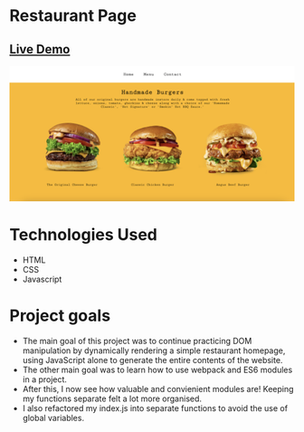 # Restaurant Page

## [Live Demo](https://erinsophie.github.io/restaurant-page/)

![Home Page](img/menu-page.png)

# Technologies Used 

- HTML
- CSS
- Javascript

# Project goals

- The main goal of this project was to continue practicing DOM manipulation by dynamically rendering a simple restaurant homepage, using JavaScript alone to generate the entire contents of the website.
- The other main goal was to learn how to use webpack and ES6 modules in a project.
- After this, I now see how valuable and convienient modules are! Keeping my functions separate felt a lot more organised. 
- I also refactored my index.js into separate functions to avoid the use of global variables.